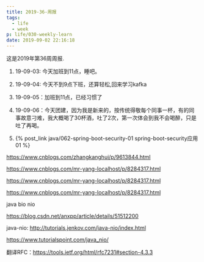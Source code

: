 ```yaml
---
title: 2019-36-周报
tags:
  - life
  - week
p: life/030-weekly-learn
date: 2019-09-02 22:16:18
---
```


这是2019年第36周周报.

1. 19-09-03: 今天加班到11点，睡吧。

2. 19-09-04: 今天不到9点下班，还算轻松,回来学习kafka

3. 19-09-05：加班到11点，已经习惯了

4. 19-09-06：今天团建，因为我是新来的，按传统得敬每个同事一杯，有的同事故意刁难，我大概喝了30杯酒，吐了2次，第一次体会到我不会喝醉，只是吐了再喝。

5. {% post_link java/062-spring-boot-security-01 spring-boot-security应用01 %}


https://www.cnblogs.com/zhangkanghui/p/9613844.html

https://www.cnblogs.com/mr-yang-localhost/p/8284317.html

https://www.cnblogs.com/mr-yang-localhost/p/8284317.html

https://www.cnblogs.com/mr-yang-localhost/p/8284317.html




java bio nio

https://blog.csdn.net/anxpp/article/details/51512200

java-nio: http://tutorials.jenkov.com/java-nio/index.html

https://www.tutorialspoint.com/java_nio/

翻译RFC：https://tools.ietf.org/html/rfc7231#section-4.3.3


